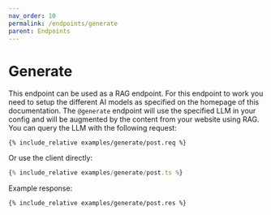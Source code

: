 ```yaml
---
nav_order: 10
permalink: /endpoints/generate
parent: Endpoints
---
```


# Generate

This endpoint can be used as a RAG endpoint. For this endpoint to work you need to setup the different AI models as specified on the homepage of this documentation. The `@generate` endpoint will use the specified LLM in your config and will be augmented by the content from your website using RAG. You can query the LLM with the following request:

```http
{% include_relative examples/generate/post.req %}
```

Or use the client directly:

```ts
{% include_relative examples/generate/post.ts %}
```

Example response:

```http
{% include_relative examples/generate/post.res %}
```
